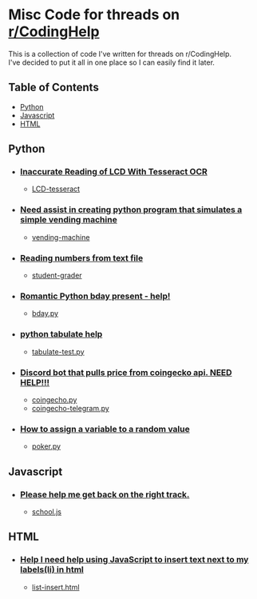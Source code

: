 # Misc Code for threads on [r/CodingHelp](https://www.reddit.com/r/CodingHelp/)

This is a collection of code I've written for threads on r/CodingHelp.<br>
I've decided to put it all in one place so I can easily find it later.

## Table of Contents
- [Python](#python)
- [Javascript](#javascript)
- [HTML](#html)

## Python
- ### [Inaccurate Reading of LCD With Tesseract OCR](https://www.reddit.com/r/learnpython/comments/z8j7mv/inaccurate_reading_of_lcd_with_tesseract_ocr/)
    - [LCD-tesseract](/LCD-tesseract/)
- ### [Need assist in creating python program that simulates a simple vending machine](https://www.reddit.com/r/CodingHelp/comments/z82c7s/need_assist_in_creating_python_program_that/)
    - [vending-machine](/vending-machine/)
- ### [Reading numbers from text file](https://www.reddit.com/r/CodingHelp/comments/refo9e/reading_numbers_from_text_file/)
    - [student-grader](/student-grader/)
- ### [Romantic Python bday present - help!](https://www.reddit.com/r/CodingHelp/comments/r1v1x5/romantic_python_bday_present_help/)
    - [bday.py](/bday.py)
- ### [python tabulate help](https://www.reddit.com/r/CodingHelp/comments/r0du5h/python_tabulate_help/)
    - [tabulate-test.py](/tabulate-test.py)
- ### [Discord bot that pulls price from coingecko api. NEED HELP!!!](https://www.reddit.com/r/CodingHelp/comments/qzd4nv/discord_bot_that_pulls_price_from_coingecko_api/)
    - [coingecho.py](/coingecko.py)
    - [coingecho-telegram.py](/coingecko-telegram.py)
- ### [How to assign a variable to a random value](https://www.reddit.com/r/CodingHelp/comments/qzjoos/how_to_assign_a_variable_to_a_random_value/)
    - [poker.py](/poker.py)

## Javascript
- ### [Please help me get back on the right track.](https://www.reddit.com/r/CodingHelp/comments/qza6wu/please_help_me_get_back_on_the_right_track/)
    - [school.js](/school.js)

## HTML
- ### [Help I need help using JavaScript to insert text next to my labels(li) in html](https://www.reddit.com/r/CodingHelp/comments/z85o3l/help_i_need_help_using_javascript_to_insert_text/)
    - [list-insert.html](/list-insert.html)